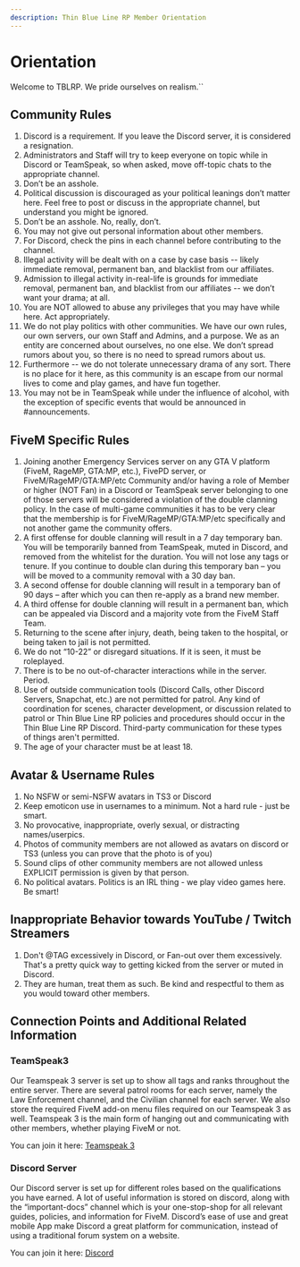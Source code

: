```yaml
---
description: Thin Blue Line RP Member Orientation
---
```


# Orientation

Welcome to TBLRP. We pride ourselves on realism.\`\`

## **Community Rules**

1. Discord is a requirement. If you leave the Discord server, it is considered a resignation.
2. Administrators and Staff will try to keep everyone on topic while in Discord or TeamSpeak, so when asked, move off-topic chats to the appropriate channel.
3. Don’t be an asshole.
4. Political discussion is discouraged as your political leanings don’t matter here. Feel free to post or discuss in the appropriate channel, but understand you might be ignored.
5. Don’t be an asshole. No, really, don’t.
6. You may not give out personal information about other members.
7. For Discord, check the pins in each channel before contributing to the channel.
8. Illegal activity will be dealt with on a case by case basis -- likely immediate removal, permanent ban, and blacklist from our affiliates.
9. Admission to illegal activity in-real-life is grounds for immediate removal, permanent ban, and blacklist from our affiliates -- we don’t want your drama; at all.
10. You are NOT allowed to abuse any privileges that you may have while here. Act appropriately.
11. We do not play politics with other communities. We have our own rules, our own servers, our own Staff and Admins, and a purpose. We as an entity are concerned about ourselves, no one else. We don’t spread rumors about you, so there is no need to spread rumors about us.
12. Furthermore -- we do not tolerate unnecessary drama of any sort. There is no place for it here, as this community is an escape from our normal lives to come and play games, and have fun together.
13. You may not be in TeamSpeak while under the influence of alcohol, with the exception of specific events that would be announced in \#announcements.

## FiveM Specific Rules

1. Joining another Emergency Services server on any GTA V platform \(FiveM, RageMP, GTA:MP, etc.\), FivePD server, or FiveM/RageMP/GTA:MP/etc Community and/or having a role of Member or higher \(NOT Fan\) in a Discord or TeamSpeak server belonging to one of those servers will be considered a violation of the double clanning policy. In the case of multi-game communities it has to be very clear that the membership is for FiveM/RageMP/GTA:MP/etc specifically and not another game the community offers.
2. A first offense for double clanning will result in a 7 day temporary ban. You will be temporarily banned from TeamSpeak, muted in Discord, and removed from the whitelist for the duration. You will not lose any tags or tenure. If you continue to double clan during this temporary ban – you will be moved to a community removal with a 30 day ban.
3. A second offense for double clanning will result in a temporary ban of 90 days – after which you can then re-apply as a brand new member.
4. A third offense for double clanning will result in a permanent ban, which can be appealed via Discord and a majority vote from the FiveM Staff Team.
5. Returning to the scene after injury, death, being taken to the hospital, or being taken to jail is not permitted.
6. We do not “10-22” or disregard situations. If it is seen, it must be roleplayed.
7. There is to be no out-of-character interactions while in the server. Period.
8. Use of outside communication tools \(Discord Calls, other Discord Servers, Snapchat, etc.\) are not permitted for patrol. Any kind of coordination for scenes, character development, or discussion related to patrol or Thin Blue Line RP policies and procedures should occur in the Thin Blue Line RP Discord. Third-party communication for these types of things aren't permitted.
9. The age of your character must be at least 18.

## Avatar & Username Rules

1. No NSFW or semi-NSFW avatars in TS3 or Discord
2. Keep emoticon use in usernames to a minimum. Not a hard rule - just be smart.
3. No provocative, inappropriate, overly sexual, or distracting names/userpics.
4. Photos of community members are not allowed as avatars on discord or TS3 \(unless you can prove that the photo is of you\)
5. Sound clips of other community members are not allowed unless EXPLICIT permission is given by that person.
6. No political avatars. Politics is an IRL thing - we play video games here. Be smart!

## Inappropriate Behavior towards YouTube / Twitch Streamers

1. Don't @TAG excessively in Discord, or Fan-out over them excessively. That's a pretty quick way to getting kicked from the server or muted in Discord.
2. They are human, treat them as such. Be kind and respectful to them as you would toward other members.

## Connection Points and Additional Related Information

### **TeamSpeak3**

Our Teamspeak 3 server is set up to show all tags and ranks throughout the entire server. There are several patrol rooms for each server, namely the Law Enforcement channel, and the Civilian channel for each server. We also store the required FiveM add-on menu files required on our Teamspeak 3 as well. Teamspeak 3 is the main form of hanging out and communicating with other members, whether playing FiveM or not.

You can join it here: [Teamspeak 3](http://invite.teamspeak.com/198.23.193.242/?addbookmark=TBLRP)

### **Discord Server**

Our Discord server is set up for different roles based on the qualifications you have earned. A lot of useful information is stored on discord, along with the “important-docs” channel which is your one-stop-shop for all relevant guides, policies, and information for FiveM. Discord’s ease of use and great mobile App make Discord a great platform for communication, instead of using a traditional forum system on a website.

You can join it here: [Discord](https://discord.gg/KSY8mFa)

